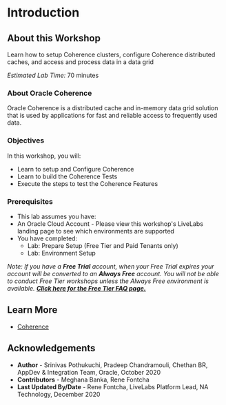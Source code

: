 # Introduction

## About this Workshop
Learn how to setup Coherence clusters, configure Coherence distributed caches, and access and process data in a data grid

*Estimated Lab Time:* 70 minutes

### About Oracle Coherence
Oracle Coherence is a distributed cache and in-memory data grid solution that is used by applications for fast and reliable access to frequently used data.

### Objectives
In this workshop, you will:
* Learn to setup and Configure Coherence
* Learn to build the Coherence Tests
* Execute the steps to test the Coherence Features

### Prerequisites
* This lab assumes you have:
* An Oracle Cloud Account - Please view this workshop's LiveLabs landing page to see which environments are supported
* You have completed:
    * Lab: Prepare Setup (Free Tier and Paid Tenants only)
    * Lab: Environment Setup

*Note: If you have a **Free Trial** account, when your Free Trial expires your account will be converted to an **Always Free** account. You will not be able to conduct Free Tier workshops unless the Always Free environment is available. **[Click here for the Free Tier FAQ page.](https://www.oracle.com/cloud/free/faq.html)***

## Learn More
* [Coherence](https://docs.oracle.com/en/middleware/standalone/coherence/14.1.1.0/index.html)

## Acknowledgements
* **Author** - Srinivas Pothukuchi, Pradeep Chandramouli, Chethan BR, AppDev & Integration Team, Oracle, October 2020
* **Contributors** - Meghana Banka, Rene Fontcha
* **Last Updated By/Date** - Rene Fontcha, LiveLabs Platform Lead, NA Technology, December 2020
